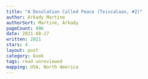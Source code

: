 ```yaml
---
title: "A Desolation Called Peace (Teixcalaan, #2)"
author: Arkady Martine
authorSort: Martine, Arkady
pageCount: 496
date: 2021-08-27
written: 2021
stars: 4
layout: post
category: book
tags: read unreviewed
mapping: USA, North America
---
```

